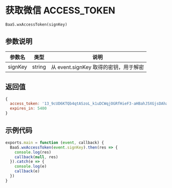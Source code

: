 # 获取微信 ACCESS_TOKEN

`BaaS.wxAccessToken(signKey)`

## 参数说明

| 参数名   | 类型   | 说明     |
|----------|--------|----------|
| signKey | string | 从 event.signKey 取得的密钥，用于解密 |

## 返回值

```javascript
{
  access_token: '13_9cUD6KTQb4qtASzoL_k1uDCWqjOGRfHieF3-aHBahJ5XGjsDAhaoQLf8DWk1lpfm3J76F0LI3E820dMSAkWwnzlq264qxca8M5xBXU7y4e1Ka5IrUMu8zzvei9BFzE4QmXL1yVxwmsp45VhtXTOfABATPK',
  expires_in: 5400
}
```

## 示例代码
```javascript
exports.main = function (event, callback) {
  BaaS.wxAccessToken(event.signKey).then(res => {
    console.log(res)
    callback(null, res)
  }).catch(e => {
    console.log(e)
    callback(e)
  })
}
```